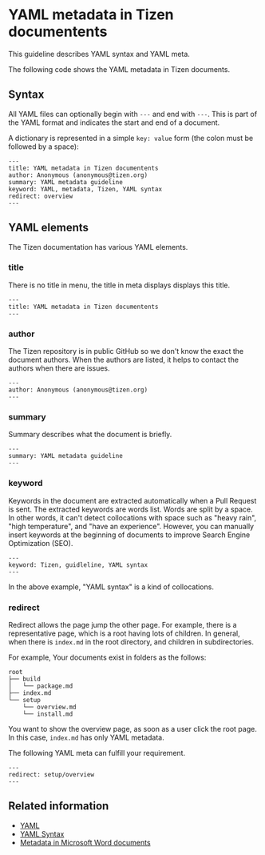 # YAML metadata in Tizen documentents

This guideline describes YAML syntax and YAML meta.

The following code shows the YAML metadata in Tizen documents.

## Syntax

All YAML files can optionally begin with `---` and end with `---`. This is part of the YAML format and indicates the start and end of a document.


A dictionary is represented in a simple `key: value` form (the colon must be followed by a space):
```
---
title: YAML metadata in Tizen documentents
author: Anonymous (anonymous@tizen.org)
summary: YAML metadata guideline
keyword: YAML, metadata, Tizen, YAML syntax
redirect: overview
---
```

## YAML elements

The Tizen documentation has various YAML elements.

### title 

There is no title in menu, the title in meta displays displays this title.

```
---
title: YAML metadata in Tizen documentents
---
```

### author

The Tizen repository is in public GitHub so we don't know the exact the document authors.
When the authors are listed, it helps to contact the authors when there are issues.

```
---
author: Anonymous (anonymous@tizen.org)
---
```

### summary

Summary describes what the document is briefly. 

```
---
summary: YAML metadata guideline
---
```

### keyword

Keywords in the document are extracted automatically when a Pull Request is sent. The extracted keywords are words list. Words are split by a space. In other words, it can't detect collocations with space such as "heavy rain", "high temperature", and "have an experience".
However, you can manually insert keywords at the beginning of documents to improve Search Engine Optimization (SEO).

```
---
keyword: Tizen, guidleline, YAML syntax
---
```
In the above example, "YAML syntax" is a kind of collocations.

### redirect

Redirect allows the page jump the other page. For example, there is a representative page, which is a root having lots of children. 
In general, when there is `index.md` in the root directory, and children in subdirectories.

For example, Your  documents exist in folders as the follows:
```
root
├── build
│   └── package.md
├── index.md
└── setup
    └── overview.md
    └── install.md

```

You want to show the overview page, as soon as a user click the root page. In this case, `index.md` has only YAML metadata.

The following YAML meta can fulfill your requirement.

```
---
redirect: setup/overview
---
```

### 

## Related information

- [YAML](https://yaml.org/)
- [YAML Syntax](https://docs.ansible.com/ansible/latest/reference_appendices/YAMLSyntax.html)
- [Metadata in Microsoft Word documents](https://blog.martinfenner.org/2015/03/20/metadata-in-microsoft-word-documents/)

